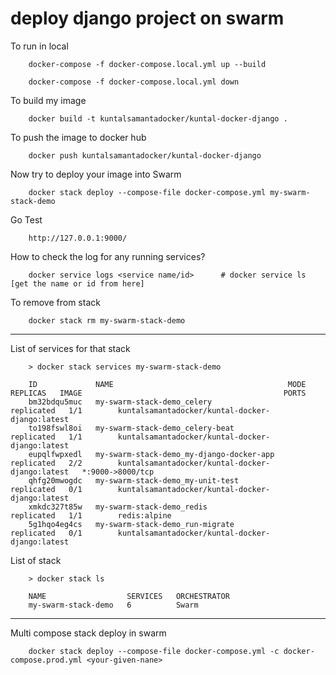 # deploy django project on swarm


To run in local
```
    docker-compose -f docker-compose.local.yml up --build

    docker-compose -f docker-compose.local.yml down
```


To build my image
```
    docker build -t kuntalsamantadocker/kuntal-docker-django . 
```

To push the image to docker hub
```
    docker push kuntalsamantadocker/kuntal-docker-django
```

Now try to deploy your image into Swarm
```
    docker stack deploy --compose-file docker-compose.yml my-swarm-stack-demo
```

Go Test
```
    http://127.0.0.1:9000/
```

How to check the log for any running services?
```
    docker service logs <service name/id>      # docker service ls [get the name or id from here]
```

To remove from stack
```
    docker stack rm my-swarm-stack-demo
```

----------
List of services for that stack
```
    > docker stack services my-swarm-stack-demo

    ID             NAME                                       MODE         REPLICAS   IMAGE                                             PORTS
    bm32bdqu5muc   my-swarm-stack-demo_celery                 replicated   1/1        kuntalsamantadocker/kuntal-docker-django:latest   
    to198fswl8oi   my-swarm-stack-demo_celery-beat            replicated   1/1        kuntalsamantadocker/kuntal-docker-django:latest   
    eupqlfwpxedl   my-swarm-stack-demo_my-django-docker-app   replicated   2/2        kuntalsamantadocker/kuntal-docker-django:latest   *:9000->8000/tcp
    qhfg20mwogdc   my-swarm-stack-demo_my-unit-test           replicated   0/1        kuntalsamantadocker/kuntal-docker-django:latest   
    xmkdc327t85w   my-swarm-stack-demo_redis                  replicated   1/1        redis:alpine                                      
    5g1hqo4eg4cs   my-swarm-stack-demo_run-migrate            replicated   0/1        kuntalsamantadocker/kuntal-docker-django:latest
```

List of stack
```
    > docker stack ls

    NAME                  SERVICES   ORCHESTRATOR
    my-swarm-stack-demo   6          Swarm

```

------
Multi compose stack deploy in swarm
```
    docker stack deploy --compose-file docker-compose.yml -c docker-compose.prod.yml <your-given-nane>
```
